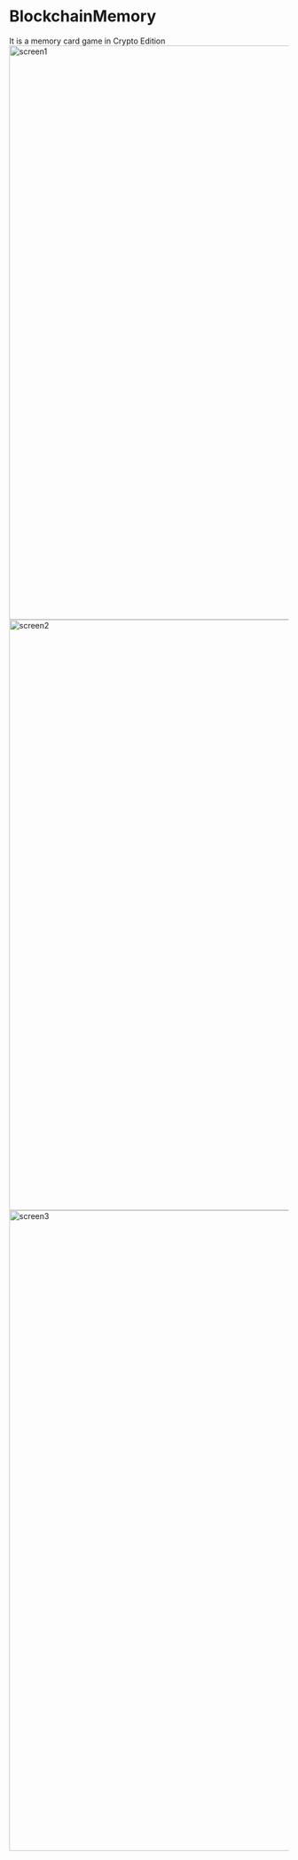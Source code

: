 # BlockchainMemory
It is a memory card game in Crypto Edition
<img width="1036" alt="screen1" src="https://user-images.githubusercontent.com/92649325/196264063-995b7c23-295d-4f0e-be99-4baaaace58ee.png">
<img width="1066" alt="screen2" src="https://user-images.githubusercontent.com/92649325/196264129-3a0236a2-a16b-4f7c-9c44-8453f3af36f1.png">
<img width="1156" alt="screen3" src="https://user-images.githubusercontent.com/92649325/196264142-7963de6a-f746-4870-9adf-d2d8c014101b.png">
